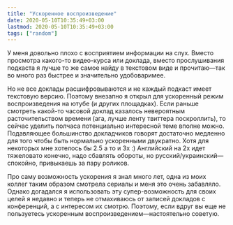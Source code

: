```yaml
---
title: "Ускоренное воспроизведение"
date: 2020-05-10T10:35:49+03:00
lastmod: 2020-05-10T10:35:49+03:00
tags: ["random"]
---
```


У меня довольно плохо с восприятием информации на слух. Вместо просмотра какого-то видео-курса или доклада, вместо прослушивания подкаста я лучше то же самое найду в текстовом виде и прочитаю—так во много раз быстрее и значительно удобоваримее.

Но не все доклады расшифровываются и не каждый подкаст имеет текстовую версию. Поэтому внезапно я открыл для ускоренный режим воспроизведения на ютубе (и других площадках). Если раньше смотреть какой-то часовой доклад казалось невероятным расточительством времени (ага, лучше ленту твиттера поскроллить), то сейчас уделить полчаса потенциально интересной теме вполне можно. Подавляющее большинство докладчиков говорят достаточно медленно для того чтобы быть нормально ускоренными двукратно. Хотя для некоторых мне хотелось бы 2.5 а то и 3x :) Английский на 2х идет тяжеловато конечно, надо сбавлять обороты, но русский/украинский—спокойно, привыкаешь за пару роликов.

Про саму возможность ускорения я знал много лет, одна из моих коллег таким образом смотрела сериалы и меня это очень забавляло. Однако догадался я использовать эту супер-возможность для своих целей я недавно и теперь не отмахиваюсь от записей докладов с конференций, а с интересом их смотрю. Поэтому, если вдруг вы еще не пользуетесь ускоренным воспроизведением—настоятельно советую.
